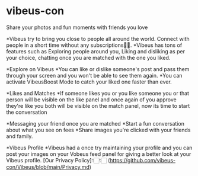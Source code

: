 # vibeus-con
Share your photos and fun moments with friends you love

*Vibeus try to bring you close to people all around the world. Connect with people in a short time without any subscriptions🤗🤗.
*Vibeus has tons of features such as Exploring people around you, Liking and disliking as per your choice, chatting once you are matched with the one you liked.

*Explore on Vibeus
*You can like or dislike someone's post and pass them through your screen
and you won't be able to see them again.
*You can activate VibeusBoost Mode to catch your liked one faster than ever.

*Likes and Matches
*If someone likes you or you like someone you or that person will be visible on the like panel and once again of you approve they're like you both will be visible on the match panel, now its time to start the conversation

*Messaging your friend once you are matched
*Start a fun conversation about what you see on fees
*Share images you're clicked with your friends and family.

*Vibeus Profile
*Vibeus had a once try maintaining your profile and you can post your images on your Vobeus feed panel for giving a better look at your Vibeus profile.
[Our Privacy Policy]👇🏻👇🏻
(https://github.com/vibeus-con/Vibeus/blob/main/Privacy.md)

